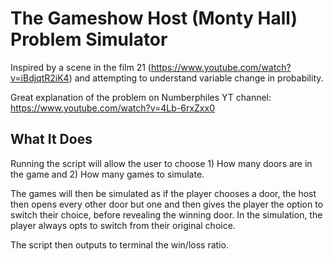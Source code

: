 # The Gameshow Host (Monty Hall) Problem Simulator

Inspired by a scene in the film 21 (https://www.youtube.com/watch?v=iBdjqtR2iK4) and attempting to understand variable change in probability.

Great explanation of the problem on Numberphiles YT channel: https://www.youtube.com/watch?v=4Lb-6rxZxx0

## What It Does

Running the script will allow the user to choose 1) How many doors are in the game and 2) How many games to simulate.

The games will then be simulated as if the player chooses a door, the host then opens every other door but one and then gives the player the option to switch their choice, before revealing the winning door. In the simulation, the player always opts to switch from their original choice.

The script then outputs to terminal the win/loss ratio.